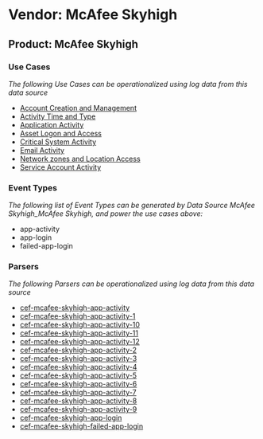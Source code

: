 Vendor: McAfee Skyhigh
======================
Product: McAfee Skyhigh
-----------------------

### Use Cases

_The following Use Cases can be operationalized using log data from this data source_

* [Account Creation and Management](../UseCases/usecase_account_creation_and_management.md)
* [Activity Time  and Type](../UseCases/usecase_activity_time__and_type.md)
* [Application Activity](../UseCases/usecase_application_activity.md)
* [Asset Logon and Access](../UseCases/usecase_asset_logon_and_access.md)
* [Critical System Activity](../UseCases/usecase_critical_system_activity.md)
* [Email Activity](../UseCases/usecase_email_activity.md)
* [Network zones and Location Access](../UseCases/usecase_network_zones_and_location_access.md)
* [Service Account Activity](../UseCases/usecase_service_account_activity.md)


### Event Types

_The following list of Event Types can be generated by Data Source McAfee Skyhigh_McAfee Skyhigh, and power the use cases above:_

- app-activity
- app-login
- failed-app-login


### Parsers

_The following Parsers can be operationalized using log data from this data source_

* [cef-mcafee-skyhigh-app-activity](../Parsers/parserContent_cef-mcafee-skyhigh-app-activity.md)
* [cef-mcafee-skyhigh-app-activity-1](../Parsers/parserContent_cef-mcafee-skyhigh-app-activity-1.md)
* [cef-mcafee-skyhigh-app-activity-10](../Parsers/parserContent_cef-mcafee-skyhigh-app-activity-10.md)
* [cef-mcafee-skyhigh-app-activity-11](../Parsers/parserContent_cef-mcafee-skyhigh-app-activity-11.md)
* [cef-mcafee-skyhigh-app-activity-12](../Parsers/parserContent_cef-mcafee-skyhigh-app-activity-12.md)
* [cef-mcafee-skyhigh-app-activity-2](../Parsers/parserContent_cef-mcafee-skyhigh-app-activity-2.md)
* [cef-mcafee-skyhigh-app-activity-3](../Parsers/parserContent_cef-mcafee-skyhigh-app-activity-3.md)
* [cef-mcafee-skyhigh-app-activity-4](../Parsers/parserContent_cef-mcafee-skyhigh-app-activity-4.md)
* [cef-mcafee-skyhigh-app-activity-5](../Parsers/parserContent_cef-mcafee-skyhigh-app-activity-5.md)
* [cef-mcafee-skyhigh-app-activity-6](../Parsers/parserContent_cef-mcafee-skyhigh-app-activity-6.md)
* [cef-mcafee-skyhigh-app-activity-7](../Parsers/parserContent_cef-mcafee-skyhigh-app-activity-7.md)
* [cef-mcafee-skyhigh-app-activity-8](../Parsers/parserContent_cef-mcafee-skyhigh-app-activity-8.md)
* [cef-mcafee-skyhigh-app-activity-9](../Parsers/parserContent_cef-mcafee-skyhigh-app-activity-9.md)
* [cef-mcafee-skyhigh-app-login](../Parsers/parserContent_cef-mcafee-skyhigh-app-login.md)
* [cef-mcafee-skyhigh-failed-app-login](../Parsers/parserContent_cef-mcafee-skyhigh-failed-app-login.md)
